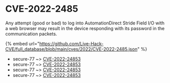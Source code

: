 # CVE-2022-2485

Any attempt (good or bad) to log into AutomationDirect Stride Field I/O with a web browser may result in the device responding with its password in the communication packets.

{% embed url="https://github.com/Live-Hack-CVE/full_database/blob/main/cves/2022/CVE-2022-2485.json" %}


* secure-77 ~> [CVE-2022-24853](https://www.alice-snow.ru/2022/database/cve-2022-2485/cve-2022-24853-secure-77)
* secure-77 ~> [CVE-2022-24853](https://www.alice-snow.ru/2022/database/cve-2022-2485/cve-2022-24853-secure-77)
* secure-77 ~> [CVE-2022-24853](https://www.alice-snow.ru/2022/database/cve-2022-2485/cve-2022-24853-secure-77)
* secure-77 ~> [CVE-2022-24853](https://www.alice-snow.ru/2022/database/cve-2022-2485/cve-2022-24853-secure-77)